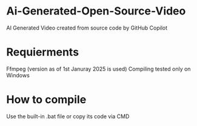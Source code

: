 # Ai-Generated-Open-Source-Video
AI Generated Video created from source code by GitHub Copilot

# Requierments
Ffmpeg (version as of 1st Januray 2025 is used)
Compiling tested only on Windows

# How to compile
Use the built-in .bat file or copy its code via CMD
